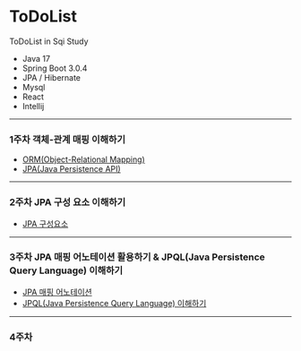 # ToDoList
ToDoList in Sqi Study

- Java 17
- Spring Boot 3.0.4
- JPA / Hibernate
- Mysql
- React
- Intellij

---

### 1주차 객체-관계 매핑 이해하기

- [ORM(Object-Relational Mapping)](https://velog.io/@wujin/ORMObject-Relational-Mapping%EC%9D%B4%EB%9E%80)
- [JPA(Java Persistence API)](https://velog.io/@wujin/JPAJava-Persistence-API%EB%9E%80)

---

### 2주차 JPA 구성 요소 이해하기

- [JPA 구성요소](https://velog.io/@wujin/JPA-%EA%B5%AC%EC%84%B1%EC%9A%94%EC%86%8C)

---

### 3주차 JPA 매핑 어노테이션 활용하기 & JPQL(Java Persistence Query Language) 이해하기

- [JPA 매핑 어노테이션](https://velog.io/@wujin/JPA-Annotation)
- [JPQL(Java Persistence Query Language) 이해하기](https://velog.io/@wujin/JPQLJava-Persistence-Query-Language-%EC%9D%B4%ED%95%B4%ED%95%98%EA%B8%B0)

---

### 4주차
